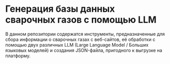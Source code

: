 # Генерация базы данных сварочных газов с помощью LLM
В данном репозитории содержатся инструменты, предназначенные для сбора информации о сварочных газах с веб-сайтов, её обработки с помощью двух различных LLM (Large Language Model / Больших языковых моделей) и создания JSON-файла, пригодного к выгрузке на платформу.
